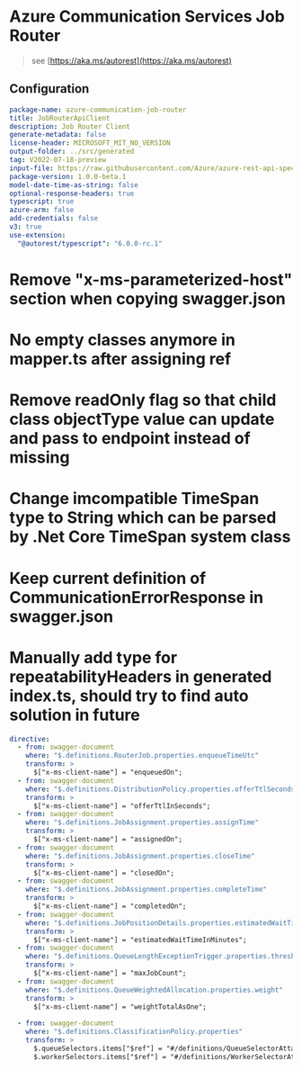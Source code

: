 # Azure Communication Services Job Router

> see [https://aka.ms/autorest](https://aka.ms/autorest)

## Configuration

```yaml
package-name: azure-communication-job-router
title: JobRouterApiClient
description: Job Router Client
generate-metadata: false
license-header: MICROSOFT_MIT_NO_VERSION
output-folder: ../src/generated
tag: V2022-07-18-preview
input-file: https://raw.githubusercontent.com/Azure/azure-rest-api-specs/main/specification/communication/data-plane/JobRouter/preview/2022-07-18-preview/communicationservicejobrouter.json
package-version: 1.0.0-beta.1
model-date-time-as-string: false
optional-response-headers: true
typescript: true
azure-arm: false
add-credentials: false
v3: true
use-extension:
  "@autorest/typescript": "6.0.0-rc.1"
```

# Remove "x-ms-parameterized-host" section when copying swagger.json

# No empty classes anymore in mapper.ts after assigning ref

# Remove readOnly flag so that child class objectType value can update and pass to endpoint instead of missing

# Change imcompatible TimeSpan type to String which can be parsed by .Net Core TimeSpan system class

# Keep current definition of CommunicationErrorResponse in swagger.json

# Manually add type for repeatabilityHeaders in generated index.ts, should try to find auto solution in future

```yaml
directive:
  - from: swagger-document
    where: "$.definitions.RouterJob.properties.enqueueTimeUtc"
    transform: >
      $["x-ms-client-name"] = "enqueuedOn";
  - from: swagger-document
    where: "$.definitions.DistributionPolicy.properties.offerTtlSeconds"
    transform: >
      $["x-ms-client-name"] = "offerTtlInSeconds";
  - from: swagger-document
    where: "$.definitions.JobAssignment.properties.assignTime"
    transform: >
      $["x-ms-client-name"] = "assignedOn";
  - from: swagger-document
    where: "$.definitions.JobAssignment.properties.closeTime"
    transform: >
      $["x-ms-client-name"] = "closedOn";  
  - from: swagger-document
    where: "$.definitions.JobAssignment.properties.completeTime"
    transform: >
      $["x-ms-client-name"] = "completedOn";
  - from: swagger-document
    where: "$.definitions.JobPositionDetails.properties.estimatedWaitTimeMinutes"
    transform: >
      $["x-ms-client-name"] = "estimatedWaitTimeInMinutes";
  - from: swagger-document
    where: "$.definitions.QueueLengthExceptionTrigger.properties.threshold"
    transform: >
      $["x-ms-client-name"] = "maxJobCount";  
  - from: swagger-document
    where: "$.definitions.QueueWeightedAllocation.properties.weight"
    transform: >
      $["x-ms-client-name"] = "weightTotalAsOne";     
      
  - from: swagger-document
    where: "$.definitions.ClassificationPolicy.properties"
    transform: >
      $.queueSelectors.items["$ref"] = "#/definitions/QueueSelectorAttachment";
      $.workerSelectors.items["$ref"] = "#/definitions/WorkerSelectorAttachment";

 










```
